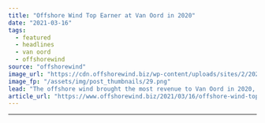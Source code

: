 ```yaml
---
title: "Offshore Wind Top Earner at Van Oord in 2020"
date: "2021-03-16"
tags: 
  - featured
  - headlines
  - van oord
  - offshorewind
source: "offshorewind"
image_url: "https://cdn.offshorewind.biz/wp-content/uploads/sites/2/2021/03/16100025/Offshore-Wind-Top-Earner-at-Van-Oord-in-2020.png"
image_fp: "/assets/img/post_thumbnails/29.png"
lead: "The offshore wind brought the most revenue to Van Oord in 2020, surpassing for"
article_url: "https://www.offshorewind.biz/2021/03/16/offshore-wind-top-earner-at-van-oord-in-2020/"
---
```


---
